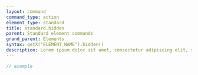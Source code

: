 ```yaml
---
layout: command
command_type: action
element_type: standard
title: standard.hidden
parent: Standard element commands
grand_parent: Elements
syntax: getX("ELEMENT_NAME").hidden()
description: Lorem ipsum dolor sit amet, consectetur adipiscing elit, sed do eiusmod tempor incididunt ut labore et dolore magna aliqua. Ut enim ad minim veniam, quis nostrud exercitation ullamco laboris nisi ut aliquip ex ea commodo consequat.
---
```


```javascript
// example
```